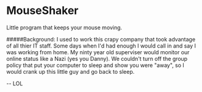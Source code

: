 # MouseShaker
Little program that keeps your mouse moving.

#####Background:
I used to work this crapy company that took advantage of all thier IT staff. Some days when I'd 
had enough I would call in and say I was working from home. My ninty year old superviser would monitor 
our online status like a Nazi (yes you Danny). We couldn't turn off the group policy that put your 
computer to sleep and show you were "away", so I would crank up this little guy and go back to sleep. 

-- LOL
